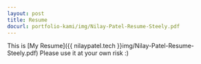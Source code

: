 ```yaml
---
layout: post
title: Resume
docurl: portfolio-kami/img/Nilay-Patel-Resume-Steely.pdf
---
```

This is [My Resume]({{ nilaypatel.tech }}img/Nilay-Patel-Resume-Steely.pdf)
Please use it at your own risk :)
